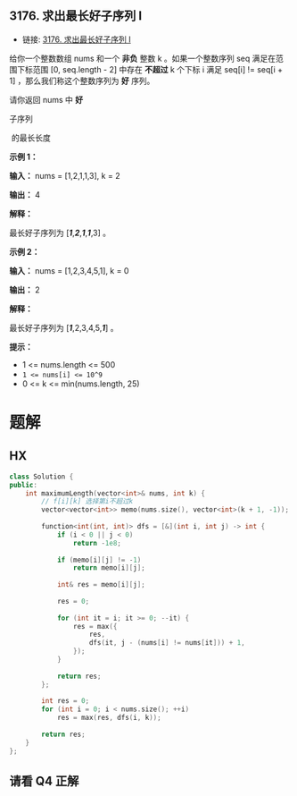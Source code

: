 3176\. 求出最长好子序列 I
-----------------

- 链接: [3176\. 求出最长好子序列 I](https://leetcode.cn/problems/find-the-maximum-length-of-a-good-subsequence-i/description/)

给你一个整数数组 nums 和一个 **非负** 整数 k 。如果一个整数序列 seq 满足在范围下标范围 \[0, seq.length - 2\] 中存在 **不超过** k 个下标 i 满足 seq\[i\] != seq\[i + 1\] ，那么我们称这个整数序列为 **好** 序列。

请你返回 nums 中 **好**

子序列

 的最长长度

**示例 1：**

**输入：** nums = \[1,2,1,1,3\], k = 2

**输出：** 4

**解释：**

最长好子序列为 [_**1**_,_**2**_,**_1_**,_**1**_,3] 。

**示例 2：**

**输入：** nums = \[1,2,3,4,5,1\], k = 0

**输出：** 2

**解释：**

最长好子序列为 [**_1_**,2,3,4,5,**_1_**] 。

**提示：**

*   1 <= nums.length <= 500
*   `1 <= nums[i] <= 10^9`
*   0 <= k <= min(nums.length, 25)

# 题解
## HX

```C++
class Solution {
public:
    int maximumLength(vector<int>& nums, int k) {
        // f[i][k] 选择第i不超过k
        vector<vector<int>> memo(nums.size(), vector<int>(k + 1, -1));
        
        function<int(int, int)> dfs = [&](int i, int j) -> int {
            if (i < 0 || j < 0)
                return -1e8;
            
            if (memo[i][j] != -1)
                return memo[i][j];
            
            int& res = memo[i][j];
            
            res = 0;
            
            for (int it = i; it >= 0; --it) {
                res = max({
                    res, 
                    dfs(it, j - (nums[i] != nums[it])) + 1,
                });
            }
            
            return res;
        };
        
        int res = 0;
        for (int i = 0; i < nums.size(); ++i)
            res = max(res, dfs(i, k));
        
        return res;
    }
};
```

## 请看 Q4 正解